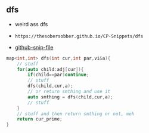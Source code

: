 
## dfs

- weird ass dfs
- ```
  https://thesobersobber.github.io/CP-Snippets/dfs
  ```
- [github-snip-file](https://github.com/theSoberSobber/CP-Snippets/blob/main/snippets.json#L565)

```cpp
map<int,int> dfs(int cur,int par,vi&a){
    // stuff
    for(auto child:adj[cur]){
        if(child==par)continue;
        // stuff
        dfs(child,cur,a);
        // or return smthing and use it
        auto smthing = dfs(child,cur,a);
        // stuff
    }
    // stuff and then return smthing or not, meh
    return cur_prime;
}

```
